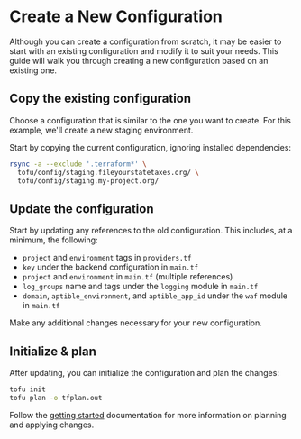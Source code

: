 # Create a New Configuration

Although you can create a configuration from scratch, it may be easier to start
with an existing configuration and modify it to suit your needs. This guide will
walk you through creating a new configuration based on an existing one.

## Copy the existing configuration

Choose a configuration that is similar to the one you want to create. For this
example, we'll create a new staging environment.

Start by copying the current configuration, ignoring installed dependencies:

```bash
rsync -a --exclude '.terraform*' \
  tofu/config/staging.fileyourstatetaxes.org/ \
  tofu/config/staging.my-project.org/
```

## Update the configuration

Start by updating any references to the old configuration. This includes, at a
minimum, the following:

- `project` and `environment` tags in `providers.tf`
- `key` under the backend configuration in `main.tf`
- `project` and `environment` in `main.tf` (multiple references)
- `log_groups` name and tags under the `logging` module in `main.tf`
- `domain`, `aptible_environment`, and `aptible_app_id` under the `waf` module
  in `main.tf`

Make any additional changes necessary for your new configuration.

## Initialize & plan

After updating, you can initialize the configuration and plan the changes:

```bash
tofu init
tofu plan -o tfplan.out
```

Follow the [getting started][usage] documentation for more information on
planning and applying changes.

[usage]: getting-started.md
